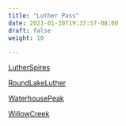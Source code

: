 ```yaml
---
title: "Luther Pass"
date: 2021-01-30T19:37:57-08:00
draft: false
weight: 10

---
```


<a target="_blank" href="/xmeyers/static/maps/LutherSpires.pdf">LutherSpires</a> 

<a target="_blank" href="/xmeyers/static/maps/RoundLakeLuther.pdf">RoundLakeLuther</a> 

<a target="_blank" href="/xmeyers/static/maps/WaterhousePeak.pdf">WaterhousePeak</a> 

<a target="_blank" href="/xmeyers/static/maps/WillowCreek.pdf">WillowCreek</a> 


